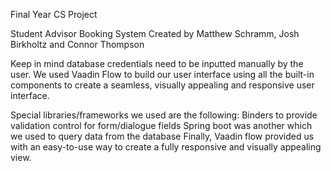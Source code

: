 Final Year CS Project

Student Advisor Booking System Created by Matthew Schramm, Josh Birkholtz and Connor Thompson

Keep in mind database credentials need to be inputted manually by the user.
We used Vaadin Flow to build our user interface using all the built-in components to create a seamless, visually appealing and responsive user interface. 

Special libraries/frameworks we used are the following: 
Binders to provide validation control for form/dialogue fields 
Spring boot was another which we used to query data from the database 
Finally, Vaadin flow provided us with an easy-to-use way to create a fully responsive and visually appealing view. 
